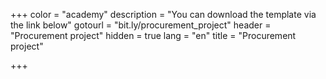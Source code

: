 +++
color = "academy"
description = "You can download the template via the link below"
gotourl = "bit.ly/procurement_project"
header = "Procurement project"
hidden = true
lang = "en"
title = "Procurement project"

+++
